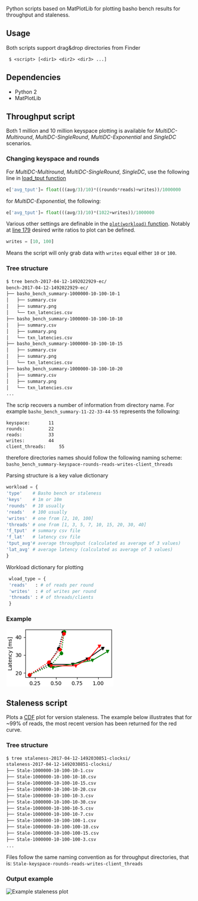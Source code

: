 Python scripts based on MatPlotLib for plotting basho bench results for throughput and staleness.

## Usage
Both scripts support drag&drop directories from Finder
```
 $ <script> [<dir1> <dir2> <dir3> ...]
```

## Dependencies 
- Python 2
- MatPlotLib

## Throughput script

Both 1 million and 10 million keyspace plotting is available for *MultiDC-Multiround*, *MultiDC-SingleRound*, *MultiDC-Exponential* and *SingleDC* scenarios.

### Changing keyspace and rounds
For *MultiDC-Multiround*, *MultiDC-SingleRound*, *SingleDC*, use the following line in [load_tput function](./throughput.py#L74)
```python
e['avg_tput']= float(((avg/3)/10)*((rounds*reads)+writes))/1000000
```
for *MultiDC-Exponential*, the following:
```python
e['avg_tput']= float(((avg/3)/10)*(1022+writes))/1000000
```

Various other settings are definable in the [```plot(workload)``` function](./throughput.py#L159-L244). Notably at [line 179](./throughput.py#L179) desired write ratios to plot can be defined.

```python
writes = [10, 100]
``` 
Means the script will only grab data with ```writes``` equal either ```10``` or ```100```.

### Tree structure

```bash
$ tree bench-2017-04-12-1492022929-ec/
bench-2017-04-12-1492022929-ec/
├── basho_bench_summary-1000000-10-100-10-1
│   ├── summary.csv
│   ├── summary.png
│   └── txn_latencies.csv
├── basho_bench_summary-1000000-10-100-10-10
│   ├── summary.csv
│   ├── summary.png
│   └── txn_latencies.csv
├── basho_bench_summary-1000000-10-100-10-15
│   ├── summary.csv
│   ├── summary.png
│   └── txn_latencies.csv
├── basho_bench_summary-1000000-10-100-10-20
│   ├── summary.csv
│   ├── summary.png
│   └── txn_latencies.csv
...
```
The scrip recovers a number of information from directory name. For example ```basho_bench_summary-11-22-33-44-55``` represents the following:

```
keyspace: 		11
rounds:			22
reads:			33
writes:			44
client_threads:		55
```
therefore directories names should follow the following naming scheme:
 ```basho_bench_summary-keyspace-rounds-reads-writes-client_threads```


Parsing structure is a key value dictionary

```python
workload = {
'type'    # Basho bench or staleness
'keys'    # 1m or 10m
'rounds'  # 10 usually
'reads'   # 100 usually 
'writes'  # one from [2, 10, 100]
'threads' # one from [1, 3, 5, 7, 10, 15, 20, 30, 40]
'f_tput'  # summary csv file
'f_lat'   # latency csv file
'tput_avg'# average throughput (calculated as average of 3 values)
'lat_avg' # average latency (calculated as average of 3 values)
}

```

Workload dictionary for plotting

```python
 wload_type = {
 'reads'   : # of reads per round
 'writes'  : # of writes per round
 'threads' : # of threads/clients
 }
```

### Example
![Example throughput plot](./images/singledc.png "Throughput example plot")


## Staleness script
Plots a [CDF](https://en.wikipedia.org/wiki/Cumulative_distribution_function) plot for version staleness. The example below illustrates that for ~99% of reads, the most recent version has been returned for the red curve.

### Tree structure
```bash
$ tree staleness-2017-04-12-1492030851-clocksi/
staleness-2017-04-12-1492030851-clocksi/
├── Stale-1000000-10-100-10-1.csv
├── Stale-1000000-10-100-10-10.csv
├── Stale-1000000-10-100-10-15.csv
├── Stale-1000000-10-100-10-20.csv
├── Stale-1000000-10-100-10-3.csv
├── Stale-1000000-10-100-10-30.csv
├── Stale-1000000-10-100-10-5.csv
├── Stale-1000000-10-100-10-7.csv
├── Stale-1000000-10-100-100-1.csv
├── Stale-1000000-10-100-100-10.csv
├── Stale-1000000-10-100-100-15.csv
├── Stale-1000000-10-100-100-3.csv
...

```
Files follow the same naming convention as for throughput directories, that is:
```Stale-keyspace-rounds-reads-writes-client_threads```

### Output example
![Example staleness plot](./images/example-staleness-muli-dc-multi-round-phyx-csi.png "Staleness chart")
